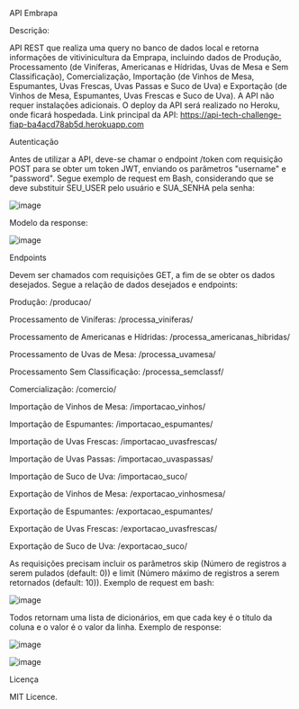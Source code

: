 API Embrapa



Descrição:

API REST que realiza uma query no banco de dados local e retorna informações de vitivinicultura da Emprapa, incluindo dados de Produção, Processamento (de Viníferas, Americanas e Hídridas, Uvas de Mesa e Sem Classificação), Comercialização, Importação (de Vinhos de Mesa, Espumantes, Uvas Frescas, Uvas Passas e Suco de Uva) e Exportação (de Vinhos de Mesa, Espumantes, Uvas Frescas e Suco de Uva). A API não requer instalações adicionais. O deploy da API será realizado no Heroku, onde ficará hospedada. Link principal da API: https://api-tech-challenge-fiap-ba4acd78ab5d.herokuapp.com

Autenticação

Antes de utilizar a API, deve-se chamar o endpoint /token com requisição POST para se obter um token JWT, enviando os parâmetros "username" e "password". Segue exemplo de request em Bash, considerando que se deve substituir SEU_USER pelo usuário e SUA_SENHA pela senha:

![image](https://github.com/mamedevitor/techchallenge/assets/55901404/ce89c34b-30da-4014-980d-f0c4bc4d4f18)

Modelo da response:

![image](https://github.com/mamedevitor/techchallenge/assets/55901404/1ae943b6-6dbc-47cd-a10f-7ef99e11dd01)

Endpoints

Devem ser chamados com requisições GET, a fim de se obter os dados desejados. Segue a relação de dados desejados e endpoints:

Produção: /producao/

Processamento de Viníferas: /processa_viniferas/

Processamento de Americanas e Hídridas: /processa_americanas_hibridas/

Processamento de Uvas de Mesa: /processa_uvamesa/

Processamento Sem Classificação: /processa_semclassf/

Comercialização: /comercio/

Importação de Vinhos de Mesa: /importacao_vinhos/

Importação de Espumantes: /importacao_espumantes/

Importação de Uvas Frescas: /importacao_uvasfrescas/

Importação de Uvas Passas: /importacao_uvaspassas/

Importação de Suco de Uva: /importacao_suco/

Exportação de Vinhos de Mesa: /exportacao_vinhosmesa/

Exportação de Espumantes: /exportacao_espumantes/

Exportação de Uvas Frescas: /exportacao_uvasfrescas/

Exportação de Suco de Uva: /exportacao_suco/

As requisições precisam incluir os parâmetros skip (Número de registros a serem pulados (default: 0)) e limit (Número máximo de registros a serem retornados (default: 10)). Exemplo de request em bash:

![image](https://github.com/mamedevitor/techchallenge/assets/55901404/0e594932-319c-400f-bd67-5082e76031ba)

Todos retornam uma lista de dicionários, em que cada key é o título da coluna e o valor é o valor da linha. Exemplo de response:

![image](https://github.com/mamedevitor/techchallenge/assets/55901404/87c0f129-1ddb-4747-917c-f156f0e96c0d)

![image](https://github.com/mamedevitor/techchallenge/assets/55901404/dfcdbc31-2ede-439c-b765-30f44204143e)

Licença

MIT Licence.

